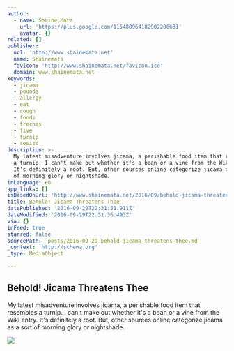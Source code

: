 ```yaml
---
author:
  - name: Shaine Mata
    url: 'https://plus.google.com/115480964182902200631'
    avatar: {}
related: []
publisher:
  url: 'http://www.shainemata.net'
  name: Shainemata
  favicon: 'http://www.shainemata.net/favicon.ico'
  domain: www.shainemata.net
keywords:
  - jicama
  - pounds
  - allergy
  - eat
  - cough
  - foods
  - trechas
  - five
  - turnip
  - resize
description: >-
  My latest misadventure involves jicama, a perishable food item that resembles
  a turnip. I can't make out whether it's a bean or a vine from the Wiki entry.
  It's definitely a root. But, other sources online categorize jicama as a sort
  of morning glory or nightshade.
inLanguage: en
app_links: []
isBasedOnUrl: 'http://www.shainemata.net/2016/09/behold-jicama-threatens-thee.html'
title: Behold! Jicama Threatens Thee
datePublished: '2016-09-29T22:31:51.911Z'
dateModified: '2016-09-29T22:31:36.493Z'
via: {}
inFeed: true
starred: false
sourcePath: _posts/2016-09-29-behold-jicama-threatens-thee.md
_context: 'http://schema.org'
_type: MediaObject

---
```

<article style=""><h1>Behold! Jicama Threatens Thee</h1><p>My latest misadventure involves jicama, a perishable food item that resembles a turnip. I can't make out whether it's a bean or a vine from the Wiki entry. It's definitely a root. But, other sources online categorize jicama as a sort of morning glory or nightshade.</p><img src="https://4.bp.blogspot.com/-tUGAac7f6eA/V-2FEtVlJmI/AAAAAAABVYs/G2vgzquY8RA-G9bgS9bQ3H-PXe3ZjJ4CgCLcB/w1200-h630-p-nu/IMG_20160929_161041.jpg" /></article>